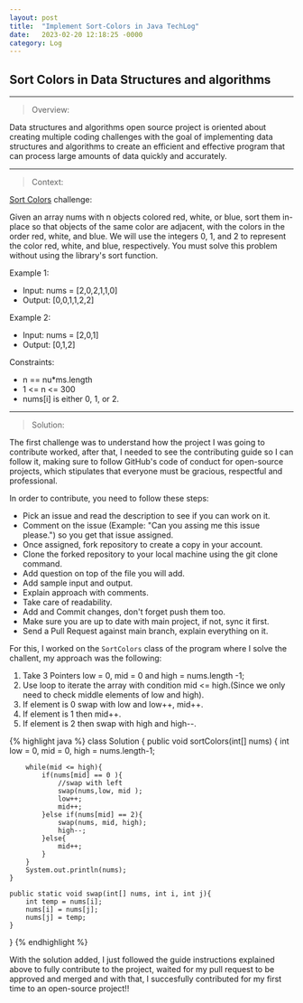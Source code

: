 ```yaml
---
layout: post
title:  "Implement Sort-Colors in Java TechLog"
date:   2023-02-20 12:18:25 -0000
category: Log
---
```

## Sort Colors in Data Structures and algorithms

------------------------------------------------------------------------------------------
<blockquote> <p> Overview: </p> </blockquote> 

Data structures and algorithms open source project is oriented about creating multiple coding challenges with the goal of implementing data structures and algorithms to create an efficient and effective program that can process large amounts of data quickly and accurately.

------------------------------------------------------------------------------------------
<blockquote> <p> Context: </p> </blockquote> 

[Sort Colors][cj-dor1] challenge:

Given an array nums with n objects colored red, white, or blue, sort them in-place so that objects of the same color are adjacent, with the colors in the order red, white, and blue.
We will use the integers 0, 1, and 2 to represent the color red, white, and blue, respectively.
You must solve this problem without using the library's sort function.

Example 1:
* Input: nums = [2,0,2,1,1,0]
* Output: [0,0,1,1,2,2]

Example 2:
* Input: nums = [2,0,1]
* Output: [0,1,2]
 
Constraints:
* n == nu*ms.length
* 1 <= n <= 300
* nums[i] is either 0, 1, or 2.

------------------------------------------------------------------------------------------
<blockquote> <p> Solution: </p> </blockquote> 

The first challenge was to understand how the project I was going to contribute worked, after that, I needed to see the contributing guide so I can follow it, making sure to follow
GitHub's code of conduct for open-source projects, which stipulates that everyone must be gracious, respectful and professional.

In order to contribute, you need to follow these steps:

* Pick an issue and read the description to see if you can work on it.
* Comment on the issue (Example: "Can you assing me this issue please.") so you get that issue assigned.
* Once assigned, fork repository to create a copy in your account.
* Clone the forked repository to your local machine using the git clone command.
* Add question on top of the file you will add.
* Add sample input and output.
* Explain approach with comments.
* Take care of readability.
* Add and Commit changes, don't forget push them too.
* Make sure you are up to date with main project, if not, sync it first. 
* Send a Pull Request against main branch, explain everything on it.

For this, I worked on the `SortColors` class of the program where I solve the challent, my approach was the following:

1. Take 3 Pointers low = 0, mid = 0 and high = nums.length -1;
2. Use loop to iterate the array with condition mid <= high.(Since we only need to check middle elements of low and high).
3. If element is 0 swap with low and low++, mid++.
4. If element is 1 then mid++.
5. If element is 2 then swap with high and high--.

{% highlight java %}
class Solution {
    public void sortColors(int[] nums) {
        int low = 0, mid = 0, high = nums.length-1;

        while(mid <= high){
            if(nums[mid] == 0 ){
                //swap with left
                swap(nums,low, mid );
                low++;
                mid++;
            }else if(nums[mid] == 2){
                swap(nums, mid, high);
                high--;
            }else{
                mid++;
            }
        }
        System.out.println(nums);
    }

    public static void swap(int[] nums, int i, int j){
        int temp = nums[i];
        nums[i] = nums[j];
        nums[j] = temp;
    }
}
{% endhighlight %}

With the solution added, I just followed the guide instructions explained above to fully contribute to the project, waited for my pull request to be approved and merged and with that, I succesfully contributed for my first time to an open-source project!!

[cj-dor1]: https://leetcode.com/problems/sort-colors/
